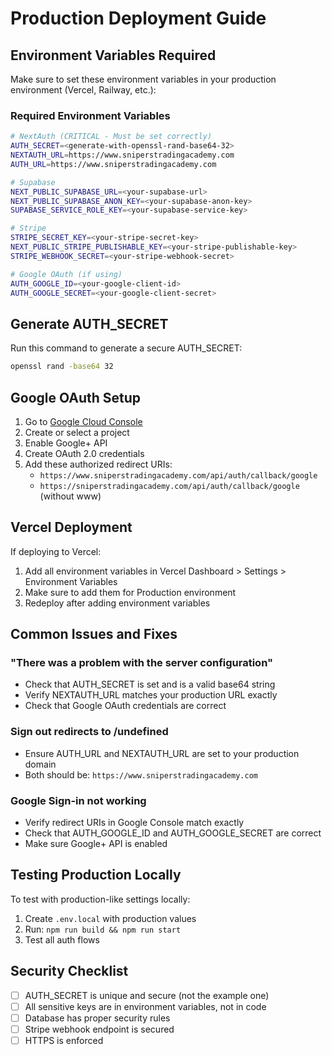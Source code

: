 # Production Deployment Guide

## Environment Variables Required

Make sure to set these environment variables in your production environment (Vercel, Railway, etc.):

### Required Environment Variables

```bash
# NextAuth (CRITICAL - Must be set correctly)
AUTH_SECRET=<generate-with-openssl-rand-base64-32>
NEXTAUTH_URL=https://www.sniperstradingacademy.com
AUTH_URL=https://www.sniperstradingacademy.com

# Supabase
NEXT_PUBLIC_SUPABASE_URL=<your-supabase-url>
NEXT_PUBLIC_SUPABASE_ANON_KEY=<your-supabase-anon-key>
SUPABASE_SERVICE_ROLE_KEY=<your-supabase-service-key>

# Stripe
STRIPE_SECRET_KEY=<your-stripe-secret-key>
NEXT_PUBLIC_STRIPE_PUBLISHABLE_KEY=<your-stripe-publishable-key>
STRIPE_WEBHOOK_SECRET=<your-stripe-webhook-secret>

# Google OAuth (if using)
AUTH_GOOGLE_ID=<your-google-client-id>
AUTH_GOOGLE_SECRET=<your-google-client-secret>
```

## Generate AUTH_SECRET

Run this command to generate a secure AUTH_SECRET:
```bash
openssl rand -base64 32
```

## Google OAuth Setup

1. Go to [Google Cloud Console](https://console.cloud.google.com/)
2. Create or select a project
3. Enable Google+ API
4. Create OAuth 2.0 credentials
5. Add these authorized redirect URIs:
   - `https://www.sniperstradingacademy.com/api/auth/callback/google`
   - `https://sniperstradingacademy.com/api/auth/callback/google` (without www)

## Vercel Deployment

If deploying to Vercel:

1. Add all environment variables in Vercel Dashboard > Settings > Environment Variables
2. Make sure to add them for Production environment
3. Redeploy after adding environment variables

## Common Issues and Fixes

### "There was a problem with the server configuration"
- Check that AUTH_SECRET is set and is a valid base64 string
- Verify NEXTAUTH_URL matches your production URL exactly
- Check that Google OAuth credentials are correct

### Sign out redirects to /undefined
- Ensure AUTH_URL and NEXTAUTH_URL are set to your production domain
- Both should be: `https://www.sniperstradingacademy.com`

### Google Sign-in not working
- Verify redirect URIs in Google Console match exactly
- Check that AUTH_GOOGLE_ID and AUTH_GOOGLE_SECRET are correct
- Make sure Google+ API is enabled

## Testing Production Locally

To test with production-like settings locally:

1. Create `.env.local` with production values
2. Run: `npm run build && npm run start`
3. Test all auth flows

## Security Checklist

- [ ] AUTH_SECRET is unique and secure (not the example one)
- [ ] All sensitive keys are in environment variables, not in code
- [ ] Database has proper security rules
- [ ] Stripe webhook endpoint is secured
- [ ] HTTPS is enforced